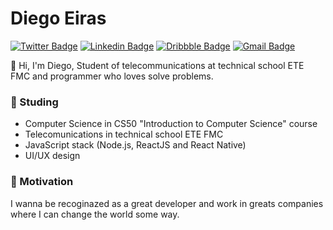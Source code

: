 # Diego Eiras

[![Twitter Badge](https://img.shields.io/badge/-@eiras5g-2E933C?style=flat-square&labelColor=2E933CB&logo=twitter&logoColor=white&link=https://twitter.com/eiras5g)](https://twitter.com/eiras5g) 
[![Linkedin Badge](https://img.shields.io/badge/-Diego%20Eiras-2E933C?style=flat-square&logo=Linkedin&logoColor=white&link=https://www.linkedin.com/in/diego-eiras-2005ba19b/)](https://www.linkedin.com/in/diego-eiras-2005ba19b/) 
[![Dribbble Badge](https://img.shields.io/badge/-eiras5g-2E933C?style=flat-square&logo=Dribbble&logoColor=white&link=https://dribbble.com/eiras5g)](https://dribbble.com/eiras5g)
[![Gmail Badge](https://img.shields.io/badge/-eiras.lucio@gmail.com-2E933C?style=flat-square&logo=Gmail&logoColor=white&link=mailto:eiras.lucio@gmail.com)](mailto:eiras.lucio@gmail.com)

👋 Hi, I'm Diego, Student of telecommunications at technical school ETE FMC and programmer who loves solve problems.

### 📓 Studing
- Computer Science in CS50 "Introduction to Computer Science" course
- Telecomunications in technical school ETE FMC
- JavaScript stack (Node.js, ReactJS and React Native)
- UI/UX design 

### 🚀 Motivation
I wanna be recoginazed as a great developer and work in greats companies where I can change the world some way.  
